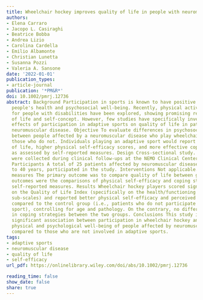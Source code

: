 ```yaml
---
title: Wheelchair hockey improves quality of life in people with neuromuscular disease
authors:
- Elena Carraro
- Jacopo L. Casiraghi
- Beatrice Bobba
- Andrea Lizio
- Carolina Cardella
- Emilio Albamonte
- Christian Lunetta
- Susanna Pozzi
- Valeria A. Sansone
date: '2022-01-01'
publication_types:
- article-journal
publication: '*PM&R*'
doi: 10.1002/pmrj.12736
abstract: Background Participation in sports is known to have positive effects on
  people's health and psychosocial well-being. Recently, physical activity implications
  for people with disabilities have been explored, showing promising results on quality
  of life and self-concept. However, few studies have specifically investigated the
  effects of participation in adaptive sports on quality of life in patients with
  neuromuscular disease. Objective To evaluate differences in psychosocial well-being
  between people affected by a neuromuscular disease who play wheelchair hockey and
  those who do not. Individuals playing an adaptive sport would report better quality
  of life, higher physical self-efficacy scores, and more effective coping strategies,
  as assessed by self-reported measures. Design Cross-sectional study. Setting Data
  were collected during clinical follow-ups at the NEMO Clinical Center in Milan (Italy).
  Participants A total of 25 patients affected by neuromuscular diseases, ages 18
  to 40 years, participated in the study. Interventions Not applicable. Main outcome
  measures The primary outcome was to compare quality of life between groups. Secondary
  outcomes were the comparisons of physical self-efficacy and coping strategies through
  self-reported measures. Results Wheelchair hockey players scored significantly higher
  on the Quality of Life Index (specifically on the health/functioning and psychological/spiritual
  sub-scales) and reported better physical self-efficacy and perceived physical ability
  compared to the control group (i.e., patients who do not participate in any adaptive
  sport), controlling for age and pathology. On the contrary, no difference was found
  in coping strategies between the two groups. Conclusions This study identified a
  significant association between participation in wheelchair hockey and improved
  physical and psychological well-being of people affected by neuromuscular diseases
  compared to those who are not involved in adaptive sports.
tags:
- adaptive sports
- neuromuscular disease
- quality of life
- self-efficacy
url_pdf: https://onlinelibrary.wiley.com/doi/abs/10.1002/pmrj.12736

reading_time: false
show_date: false
share: true
---
```

